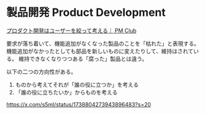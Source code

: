 # 製品開発 Product Development

[プロダクト開発はユーザーを絞って考える｜ PM Club](https://product-managers-club.jp/blog/post/super-specific-who)

要求が落ち着いて、機能追加がなくなった製品のことを「枯れた」と表現する。
機能追加がなかったとしても部品を新しいものに変えたりして、維持はされている。
維持できなくなりつつある「腐った」製品とは違う。

以下の二つの方向性がある。

1. ものから考えてそれが「誰の役に立つか」を考える
2. 「誰の役に立ちたいか」からものを考える

https://x.com/s5ml/status/1738804273943896483?s=20
